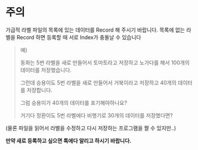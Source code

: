 # 주의

가급적 라벨 파일의 목록에 있는 데이터를 Record 해 주시기 바랍니다. 목록에 없는 라벨을 Record 하면 등록할 때 서로 Index가 충돌날 수 있습니다

>예)
>
>동화는 5번 라벨을 새로 만들어서 토마토라고 저장하고 노가다를 해서 100개의 데이터를 저장했습니다.
>
>그런데 승용이도 5번 라벨을 새로 만들어서 거북이라고 저장하고 40개의 데이터를 저장합니다.
>
>그럼 승용이가 40개의 데이터를 포기해야하나요?
>
>거기다 정환이도 5번 라벨에다 비행기로 30개의 데이터를 저장했다면?

(물론 파일을 읽어서 라벨을 수정하고 다시 저장하는 프로그램을 짤 수 있지만..)

**만약 새로 등록하고 싶으면 톡에다 알리고 하시기 바랍니다.**
